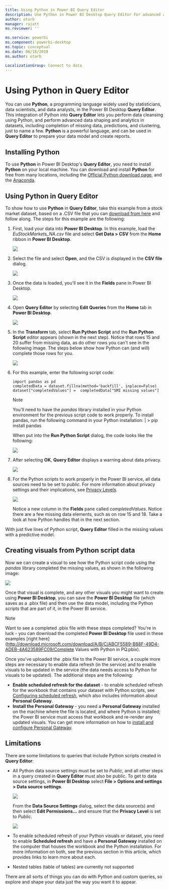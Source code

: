 ```yaml
---
title: Using Python in Power BI Query Editor
description: Use Python in Power BI Desktop Query Editor for advanced analytics
author: otarb
manager: rajatt
ms.reviewer: ''

ms.service: powerbi
ms.component: powerbi-desktop
ms.topic: conceptual
ms.date: 06/18/2018
ms.author: otarb

LocalizationGroup: Connect to data
---
```

# Using Python in Query Editor
You can use **Python**, a programming language widely used by statisticians, data scientists, and data analysts, in the Power BI Desktop **Query Editor**. This integration of Python into **Query Editor** lets you perform data cleansing using Python, and perform advanced data shaping and analytics in datasets, including completion of missing data, predictions, and clustering, just to name a few. **Python** is a powerful language, and can be used in **Query Editor** to prepare your data model and create reports.

## Installing Python
To use **Python** in Power BI Desktop's **Query Editor**, you need to install **Python** on your local machine. You can download and install **Python** for free from many locations, including the [Official Python download page](https://www.python.org/), and the [Anaconda](https://anaconda.org/anaconda/python/).

## Using Python in Query Editor
To show how to use **Python** in **Query Editor**, take this example from a stock market dataset, based on a .CSV file that you can [download from here](http://download.microsoft.com/download/F/8/A/F8AA9DC9-8545-4AAE-9305-27AD1D01DC03/EuStockMarkets_NA.csv) and follow along. The steps for this example are the following:

1. First, load your data into **Power BI Desktop**. In this example, load the *EuStockMarkets_NA.csv* file and select **Get Data > CSV** from the **Home** ribbon in **Power BI Desktop**.
   
   ![](media/desktop-python-in-query-editor/python-in-query-editor-1.png)
2. Select the file and select **Open**, and the CSV is displayed in the **CSV file** dialog.
   
   ![](media/desktop-python-in-query-editor/python-in-query-editor-2.png)
3. Once the data is loaded, you'll see it in the **Fields** pane in Power BI Desktop.
   
   ![](media/desktop-python-in-query-editor/python-in-query-editor-3.png)
4. Open **Query Editor** by selecting **Edit Queries** from the **Home** tab in **Power BI Desktop**.
   
   ![](media/desktop-python-in-query-editor/python-in-query-editor-4.png)
5. In the **Transform** tab, select **Run Python Script** and the **Run Python Script** editor appears (shown in the next step). Notice that rows 15 and 20 suffer from missing data, as do other rows you can't see in the following image. The steps below show how Python can (and will) complete those rows for you.
   
   ![](media/desktop-python-in-query-editor/python-in-query-editor-5.png)
6. For this example, enter the following script code:
   
       import pandas as pd
       completedData = dataset.fillna(method='backfill', inplace=False)
       dataset["completedValues"] =  completedData["SMI missing values"]
   
   > [!NOTE]
   > You'll need to have the *pandas* library installed in your Python environment for the previous script code to work properly. To install pandas, run the following command in your Python installation:
   > |      > pip install pandas
   > 
   > 
   
   When put into the **Run Python Script** dialog, the code looks like the following:
   
   ![](media/desktop-python-in-query-editor/python-in-query-editor-5b.png)
7. After selecting **OK**, **Query Editor** displays a warning about data privacy.
   
   ![](media/desktop-python-in-query-editor/python-in-query-editor-6.png)
8. For the Python scripts to work properly in the Power BI service, all data sources need to be set to *public*. For more information about privacy settings and their implications, see [Privacy Levels](desktop-privacy-levels.md).
   
   ![](media/desktop-python-in-query-editor/python-in-query-editor-7.png)
   
   Notice a new column in the **Fields** pane called *completedValues*. Notice there are a few missing data elements, such as on row 15 and 18. Take a look at how Python handles that in the next section.
   

With just five lines of Python script, **Query Editor** filled in the missing values with a predictive model.

## Creating visuals from Python script data
Now we can create a visual to see how the Python script code using the *pandas* library completed the missing values, as shown in the following image:

![](media/desktop-python-in-query-editor/python-in-query-editor-8.png)

Once that visual is complete, and any other visuals you might want to create using **Power BI Desktop**, you can save the **Power BI Desktop** file (which saves as a .pbix file) and then use the data model, including the Python scripts that are part of it, in the Power BI service.

> [!NOTE]
> Want to see a completed .pbix file with these steps completed? You're in luck - you can download the completed **Power BI Desktop** file used in these examples [right here](http://download.microsoft.com/download/A/B/C/ABCF5589-B88F-49D4-ADEB-4A623589FC09/Complete Values with Python in PQ.pbix).

Once you've uploaded the .pbix file to the Power BI service, a couple more steps are necessary to enable data refresh (in the service) and to enable visuals to be updated in the service (the data needs access to Python for visuals to be updated). The additional steps are the following:

* **Enable scheduled refresh for the dataset** - to enable scheduled refresh for the workbook that contains your dataset with Python scripts, see [Configuring scheduled refresh](refresh-scheduled-refresh.md), which also includes information about **Personal Gateway**.
* **Install the Personal Gateway** - you need a **Personal Gateway** installed on the machine where the file is located, and where Python is installed; the Power BI service must access that workbook and re-render any updated visuals. You can get more information on how to [install and configure Personal Gateway](personal-gateway.md).

## Limitations
There are some limitations to queries that include Python scripts created in **Query Editor**:

* All Python data source settings must be set to *Public*, and all other steps in a query created in **Query Editor** must also be public. To get to data source settings, in **Power BI Desktop** select **File > Options and settings > Data source settings**.
  
  ![](media/desktop-python-in-query-editor/python-in-query-editor-9.png)
  
  From the **Data Source Settings** dialog, select the data source(s) and then select **Edit Permissions...** and ensure that the **Privacy Level** is set to *Public*.
  
  ![](media/desktop-python-in-query-editor/python-in-query-editor-10.png)    
* To enable scheduled refresh of your Python visuals or dataset, you need to enable **Scheduled refresh** and have a **Personal Gateway** installed on the computer that houses the workbook and the Python installation. For more information on both, see the previous section in this article, which provides links to learn more about each.
* Nested tables (table of tables) are currently not supported 

There are all sorts of things you can do with Python and custom queries, so explore and shape your data just the way you want it to appear.

